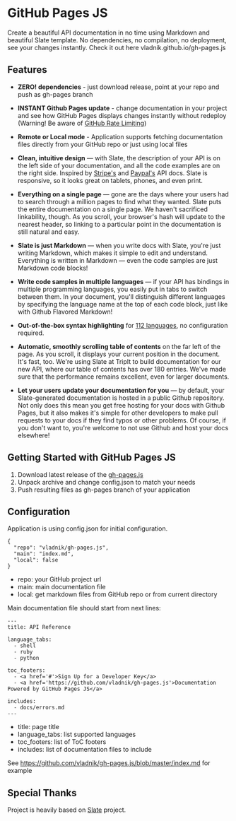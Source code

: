 GitHub Pages JS
========

Create a beautiful API documentation in no time using Markdown and beautiful Slate template. No dependencies, no compilation, no deployment, see your changes instantly. Check it out here vladnik.github.io/gh-pages.js

Features
------------

* **ZERO! dependencies** - just download release, point at your repo and push as gh-pages branch

* **INSTANT Github Pages update** - change documentation in your project and see how GitHub Pages displays changes instantly without redeploy (Warning! Be aware of [GitHub Rate Limiting](https://developer.github.com/v3/#rate-limiting))

* **Remote or Local mode** - Application supports fetching documentation files directly from your GitHub repo or just using local files

* **Clean, intuitive design** — with Slate, the description of your API is on the left side of your documentation, and all the code examples are on the right side. Inspired by [Stripe's](https://stripe.com/docs/api) and [Paypal's](https://developer.paypal.com/webapps/developer/docs/api/) API docs. Slate is responsive, so it looks great on tablets, phones, and even print.

* **Everything on a single page** — gone are the days where your users had to search through a million pages to find what they wanted. Slate puts the entire documentation on a single page. We haven't sacrificed linkability, though. As you scroll, your browser's hash will update to the nearest header, so linking to a particular point in the documentation is still natural and easy.

* **Slate is just Markdown** — when you write docs with Slate, you're just writing Markdown, which makes it simple to edit and understand. Everything is written in Markdown — even the code samples are just Markdown code blocks!

* **Write code samples in multiple languages** — if your API has bindings in multiple programming languages, you easily put in tabs to switch between them. In your document, you'll distinguish different languages by specifying the language name at the top of each code block, just like with Github Flavored Markdown!

* **Out-of-the-box syntax highlighting** for [112 languages](https://highlightjs.org/), no configuration required.

* **Automatic, smoothly scrolling table of contents** on the far left of the page. As you scroll, it displays your current position in the document. It's fast, too. We're using Slate at TripIt to build documentation for our new API, where our table of contents has over 180 entries. We've made sure that the performance remains excellent, even for larger documents.

* **Let your users update your documentation for you** — by default, your Slate-generated documentation is hosted in a public Github repository. Not only does this mean you get free hosting for your docs with Github Pages, but it also makes it's simple for other developers to make pull requests to your docs if they find typos or other problems. Of course, if you don't want to, you're welcome to not use Github and host your docs elsewhere!

Getting Started with GitHub Pages JS
------------------------------------

1. Download latest release of the [gh-pages.js](https://github.com/vladnik/gh-pages.js/releases/tag/v0.0.2)
2. Unpack archive and change config.json to match your needs
3. Push resulting files as gh-pages branch of your application

Configuration
-----------------

Application is using config.json for initial configuration.

    {
      "repo": "vladnik/gh-pages.js",
      "main": "index.md",
      "local": false
    }

* repo: your GitHub project url
* main: main documentation file
* local: get markdown files from GitHub repo or from current directory

Main documentation file should start from next lines:
```
---
title: API Reference

language_tabs:
  - shell
  - ruby
  - python

toc_footers:
  - <a href='#'>Sign Up for a Developer Key</a>
  - <a href='https://github.com/vladnik/gh-pages.js'>Documentation Powered by GitHub Pages JS</a>

includes:
  - docs/errors.md
---
```
* title: page title
* language_tabs: list supported languages
* toc_footers: list of ToC footers
* includes: list of documentation files to include

See https://github.com/vladnik/gh-pages.js/blob/master/index.md for example

Special Thanks
----------------

Project is heavily based on [Slate](https://github.com/tripit/slate) project.
